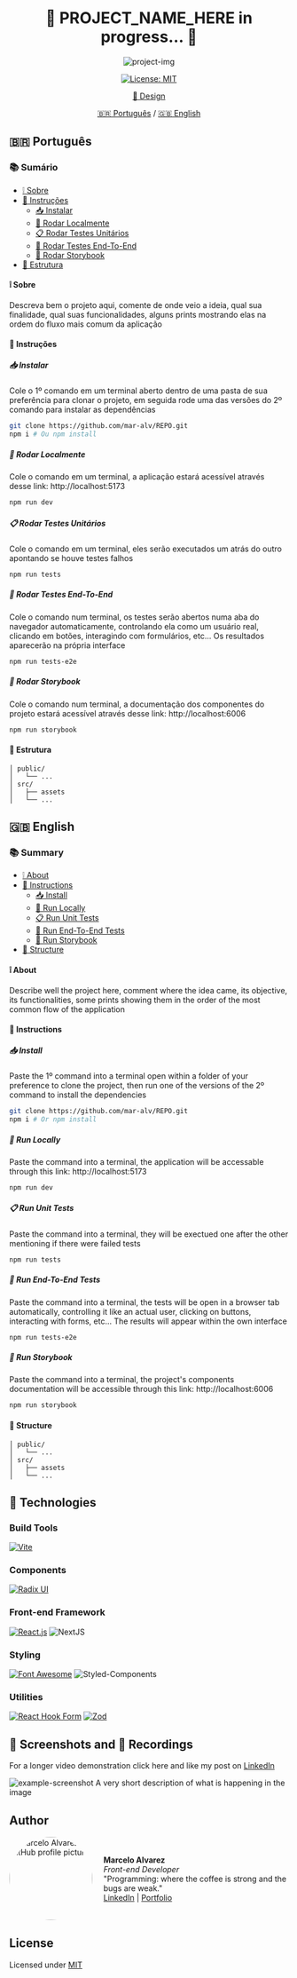 <h1 align="center">🚧 PROJECT_NAME_HERE in progress... 🚧</h1>

<div align='center'>

  ![project-img](https://www.breatheazy.co.uk/wp-content/uploads/2023/09/Untitled-design-35-1080x675.png)
  
  [![License: MIT](https://img.shields.io/badge/License-MIT-brightgreen.svg)](https://opensource.org/licenses/MIT)

  [🎨 Design](link-to-Figma)

  [🇧🇷 Português](#pt-br) / [🇬🇧 English](#en)

</div>

## <a id='pt-br' style="text-decoration: none; color: inherit;">🇧🇷 Português</a>

### 📚 Sumário
- [❕ Sobre](#pt-br-sobre)
- [📖 Instruções](#pt-br-instrucoes)
  - [📥 Instalar](#pt-br-instalar)
  - [🚀 Rodar Localmente](#pt-br-localmente)
  - [📋 Rodar Testes Unitários](#pt-br-testes-unitarios)
  - [🏁 Rodar Testes End-To-End](#pt-br-testes-e2e)
  - [📔 Rodar Storybook](#pt-br-storybook)
- [📂 Estrutura](#pt-br-estrutura)

#### <a id='pt-br-sobre' style="text-decoration: none; color: inherit;">❕ Sobre</a>
Descreva bem o projeto aqui, comente de onde veio a ideia, qual sua finalidade, qual suas funcionalidades, alguns prints mostrando elas na ordem do fluxo mais comum da aplicação

#### <a id='pt-br-instrucoes' style="text-decoration: none; color: inherit;">📖 Instruções</a>
##### <a id='pt-br-instalar' style="text-decoration: none; color: inherit;">📥 Instalar</a>
Cole o 1º comando em um terminal aberto dentro de uma pasta de sua preferência para clonar o projeto, em seguida rode uma das versões do 2º comando para instalar as dependências
```sh
git clone https://github.com/mar-alv/REPO.git
npm i # Ou npm install
```

##### <a id='pt-br-localmente' style="text-decoration: none; color: inherit;">🚀 Rodar Localmente</a>
Cole o comando em um terminal, a aplicação estará acessível através desse link: http://localhost:5173 
```sh
npm run dev
```

##### <a id='pt-br-testes-unitarios' style="text-decoration: none; color: inherit;">📋 Rodar Testes Unitários</a>
Cole o comando em um terminal, eles serão executados um atrás do outro apontando se houve testes falhos
```sh
npm run tests
```

##### <a id='pt-br-testes-e2e' style="text-decoration: none; color: inherit;">🏁 Rodar Testes End-To-End</a>
Cole o comando num terminal, os testes serão abertos numa aba do navegador automaticamente, controlando ela como um usuário real, clicando em botões, interagindo com formulários, etc... Os resultados aparecerão na própria interface
```sh
npm run tests-e2e
```

##### <a id='pt-br-storybook' style="text-decoration: none; color: inherit;">📔 Rodar Storybook</a>
Cole o comando num terminal, a documentação dos componentes do projeto estará acessível através desse link: http://localhost:6006 
```sh
npm run storybook
```

#### <a id='pt-br-estrutura' style="text-decoration: none; color: inherit;">📂 Estrutura</a>

```
│ public/
│   └── ...
│ src/
│   ├── assets
│   └── ...
```

## <a id='en' style="text-decoration: none; color: inherit;">🇬🇧 English</a>

### 📚 Summary
- [❕ About](#en-about)
- [📖 Instructions](#en-instructions)
  - [📥 Install](#en-install)
  - [🚀 Run Locally](#en-locally)
  - [📋 Run Unit Tests](#en-unit-tests)
  - [🏁 Run End-To-End Tests](#en-e2e-tests)
  - [📔 Run Storybook](#en-storybook)
- [📂 Structure](#en-structure)

#### <a id='en-about' style="text-decoration: none; color: inherit;">❕ About</a>
Describe well the project here, comment where the idea came, its objective, its functionalities, some prints showing them in the order of the most common flow of the application

#### <a id='en-instructions' style="text-decoration: none; color: inherit;">📖 Instructions</a>
##### <a id='en-instalar' style="text-decoration: none; color: inherit;">📥 Install</a>
Paste the 1º command into a terminal open within a folder of your preference to clone the project, then run one of the versions of the 2º command to install the dependencies
```sh
git clone https://github.com/mar-alv/REPO.git
npm i # Or npm install
```

##### <a id='en-locally' style="text-decoration: none; color: inherit;">🚀 Run Locally</a>
Paste the command into a terminal, the application will be accessable through this link: http://localhost:5173 
```sh
npm run dev
```

##### <a id='en-unit-tests' style="text-decoration: none; color: inherit;">📋 Run Unit Tests</a>
Paste the command into a terminal, they will be exectued one after the other mentioning if there were failed tests
```sh
npm run tests
```

##### <a id='en-e2e-tests' style="text-decoration: none; color: inherit;">🏁 Run End-To-End Tests</a>
Paste the command into a terminal, the tests will be open in a browser tab automatically, controlling it like an actual user, clicking on buttons, interacting with forms, etc... The results will appear within the own interface
```sh
npm run tests-e2e
```

##### <a id='en-storybook' style="text-decoration: none; color: inherit;">📔 Run Storybook</a>
Paste the command into a terminal, the project's components documentation will be accessible through this link: http://localhost:6006 
```sh
npm run storybook
```

#### <a id='en-structure' style="text-decoration: none; color: inherit;">📂 Structure</a>

```
│ public/
│   └── ...
│ src/
│   ├── assets
│   └── ...
```

## 🧰 Technologies
### Build Tools
[![Vite](https://img.shields.io/badge/Vite-646CFF?style=for-the-badge&logo=vite&logoColor=white)](https://vitejs.dev/)

### Components
[![Radix UI](https://img.shields.io/badge/Radix_UI-29ABE2?style=for-the-badge&logo=tailwind-css&logoColor=white)](https://radix-ui.com/)

### Front-end Framework
[![React.js](https://img.shields.io/badge/React.js-61DAFB?style=for-the-badge&logo=react&logoColor=white)](https://reactjs.org/)
![NextJS](https://img.shields.io/badge/next.js-000000?style=for-the-badge&logo=nextdotjs&logoColor=white)

### Styling
[![Font Awesome](https://img.shields.io/badge/Font_Awesome-339AF0?style=for-the-badge&logo=font-awesome&logoColor=white)](https://fontawesome.com/)
![Styled-Components](https://img.shields.io/badge/styled--components-DB7093?style=for-the-badge&logo=styled-components&logoColor=white)

### Utilities
[![React Hook Form](https://img.shields.io/badge/React_Hook_Form-FF6B6B?style=for-the-badge&logo=react&logoColor=white)](https://react-hook-form.com/)
[![Zod](https://img.shields.io/badge/Zod-007ACC?style=for-the-badge&logo=superman&logoColor=white)](https://example.com)

## 📸 Screenshots and 🎥 Recordings
For a longer video demonstration click here and like my post on
<a href="link-to-project-post-on-linkedin">LinkedIn</a>

![example-screenshot](https://as2.ftcdn.net/v2/jpg/02/66/72/41/1000_F_266724172_Iy8gdKgMa7XmrhYYxLCxyhx6J7070Pr8.jpg)
A very short description of what is happening in the image

## Author
<div style="display: flex; align-items: center;">
    <img src="https://github.com/mar-alv.png" alt="Marcelo Alvarez GitHub profile picture" style="width: 150px; border-radius: 50%; margin-right: 20px;">
    <div>
        <strong>Marcelo Alvarez</strong>
        <br>
        <em>Front-end Developer</em><br>
        <span>"Programming: where the coffee is strong and the bugs are weak."</span><br>
        <a href="https://www.linkedin.com/in/marcelo-dos-santos-alvarez-474406180/">LinkedIn</a> |
        <a href="/">Portfolio</a>
    </div>
</div>

## License
Licensed under [MIT](./LICENSE)
